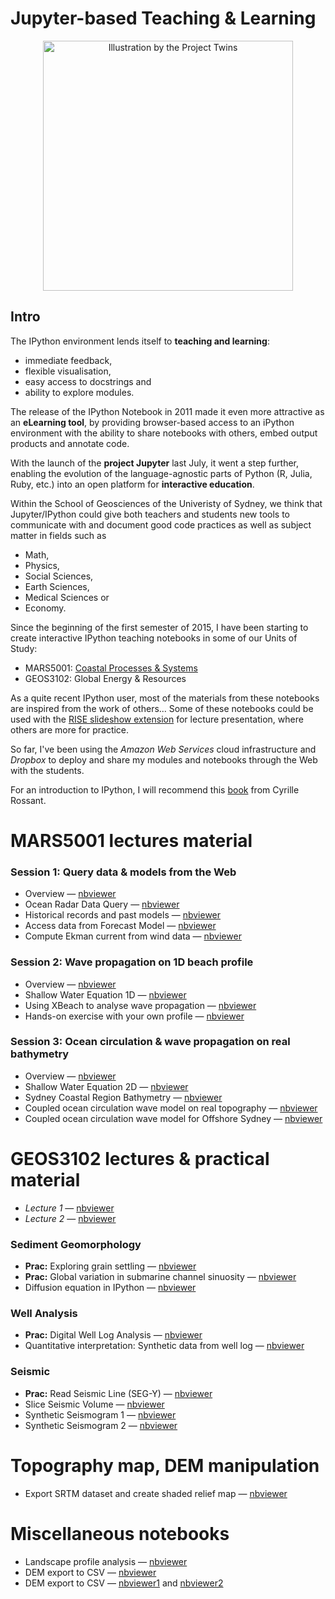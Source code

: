 Jupyter-based Teaching & Learning
===

<div align="center">
    <img width=400 src="http://www.nature.com/polopoly_fs/7.21336.1415199590!/image/Toolbox.jpg_gen/derivatives/landscape_630/Toolbox.jpg" title="Illustration by the Project Twins"</img>
</div>

## Intro

The IPython environment lends itself to **teaching and learning**: 

* immediate feedback, 
* flexible visualisation, 
* easy access to docstrings and 
* ability to explore modules.

The release of the IPython Notebook in 2011 made it even more attractive as an **eLearning tool**, by providing browser-based access to an iPython environment with the ability to share notebooks with others, embed output products and annotate code.

With the launch of the **project Jupyter** last July, it went a step further, enabling the evolution of the language-agnostic parts of Python (R, Julia, Ruby, etc.) into an open platform for **interactive education**.

Within the School of Geosciences of the Univeristy of Sydney, we think that Jupyter/IPython could give both teachers and students new tools to communicate with and document good code practices as well as subject matter in fields such as 

* Math, 
* Physics, 
* Social Sciences, 
* Earth Sciences, 
* Medical Sciences or 
* Economy. 
 
Since the beginning of the first semester of 2015, I have been starting to create interactive IPython teaching notebooks in some of our Units of Study:

* MARS5001: <a href='https://github.com/t-salles/notebooks/tree/master/MARS5001'>Coastal Processes & Systems<a/>
* GEOS3102: Global Energy & Resources

As a quite recent IPython user, most of the materials from these notebooks are inspired from the work of others... Some of these notebooks could be used with the <a href='https://github.com/damianavila/RISE'>RISE slideshow extension</a> for lecture presentation, where others are more for practice. 

So far, I've been using the *Amazon Web Services* cloud infrastructure and *Dropbox* to deploy and share my modules and notebooks through the Web with the students.


For an introduction to IPython, I will recommend this <a href='https://dl.dropboxusercontent.com/u/31110214/Learning%20IPython%20for%20Interactive%20Computing%20and%20Data%20Visualization.pdf'>book</a> from Cyrille Rossant.

# MARS5001 lectures material

### Session 1: Query data & models from the Web

* Overview &mdash;  <a href='http://nbviewer.ipython.org/github/t-salles/notebooks/blob/master/MARS5001/Modelling-session1/Lecture-overview.ipynb'>nbviewer<a/>
* Ocean Radar Data Query &mdash;  <a href='http://nbviewer.ipython.org/github/t-salles/notebooks/blob/master/MARS5001/Modelling-session1/NB1-ACORN.ipynb'>nbviewer<a/>
* Historical records and past models &mdash;  <a href='http://nbviewer.ipython.org/github/t-salles/notebooks/blob/master/MARS5001/Modelling-session1/NB2-BuoyWW3.ipynb'>nbviewer<a/>
* Access data from Forecast Model &mdash;  <a href='http://nbviewer.ipython.org/github/t-salles/notebooks/blob/master/MARS5001/Modelling-session1/NB3-Forecast.ipynb'>nbviewer<a/>
* Compute Ekman current from wind data &mdash;  <a href='http://nbviewer.ipython.org/github/t-salles/notebooks/blob/master/MARS5001/Modelling-session1/NB4-Ekman.ipynb'>nbviewer<a/>

### Session 2: Wave propagation on 1D beach profile

* Overview &mdash; <a href='http://nbviewer.ipython.org/github/t-salles/notebooks/blob/master/MARS5001/Modelling-session2/Lecture-overview.ipynb'>nbviewer<a/>
* Shallow Water Equation 1D &mdash; <a href='http://nbviewer.ipython.org/github/t-salles/notebooks/blob/master/MARS5001/Modelling-session2/NB1-SWE1D.ipynb'>nbviewer<a/>
* Using XBeach to analyse wave propagation &mdash; <a href='http://nbviewer.ipython.org/github/t-salles/notebooks/blob/master/MARS5001/Modelling-session2/NB2-BeachProfileDefault.ipynb'>nbviewer<a/>
* Hands-on exercise with your own profile &mdash; <a href='http://nbviewer.ipython.org/github/t-salles/notebooks/blob/master/MARS5001/Modelling-session2/NB3-myBeachProfile.ipynb'>nbviewer<a/>

### Session 3: Ocean circulation & wave propagation on real bathymetry

* Overview &mdash; <a href='http://nbviewer.ipython.org/github/t-salles/notebooks/blob/master/MARS5001/Modelling-session3/Lecture-overview.ipynb'>nbviewer<a/>
* Shallow Water Equation 2D &mdash; <a href='http://nbviewer.ipython.org/github/t-salles/notebooks/blob/master/MARS5001/Modelling-session3/NB1-SWE2D.ipynb'>nbviewer<a/>
* Sydney Coastal Region Bathymetry &mdash; <a href='http://nbviewer.ipython.org/github/t-salles/notebooks/blob/master/MARS5001/Modelling-session3/NB2-BathymetryGen.ipynb'>nbviewer<a/>
* Coupled ocean circulation wave model on real topography &mdash; <a href='http://nbviewer.ipython.org/github/t-salles/notebooks/blob/master/MARS5001/Modelling-session3/NB3-OceanSim.ipynb'>nbviewer<a/>
* Coupled ocean circulation wave model for Offshore Sydney &mdash; <a href='http://nbviewer.ipython.org/github/t-salles/notebooks/blob/master/MARS5001/Modelling-session3/NB4-SydSim.ipynb'>nbviewer<a/>

# GEOS3102 lectures & practical material
* *Lecture 1* &mdash; <a href='http://nbviewer.ipython.org/github/t-salles/notebooks/blob/master/GEOS3102/Lectures/QuantitativeExploration.ipynb'>nbviewer<a/>
* *Lecture 2* &mdash; <a href='http://nbviewer.ipython.org/github/t-salles/notebooks/blob/master/GEOS3102/Lectures/QuantitativeExploration2.ipynb'>nbviewer<a/>

### Sediment Geomorphology

* **Prac:** Exploring grain settling &mdash; <a href='http://nbviewer.ipython.org/github/t-salles/notebooks/blob/master/GEOS3102/SedimentGeomorphology/GrainSettling.ipynb'>nbviewer<a/>
* **Prac:** Global variation in submarine channel sinuosity  &mdash; <a href='http://nbviewer.ipython.org/github/t-salles/notebooks/blob/master/GEOS3102/SedimentGeomorphology/SubChannelSinuosity.ipynb'>nbviewer<a/>
* Diffusion equation in IPython &mdash; <a href='http://nbviewer.ipython.org/github/t-salles/notebooks/blob/master/GEOS3102/SedimentGeomorphology/DiffusionEq.ipynb'>nbviewer<a/>

### Well Analysis

* **Prac:** Digital Well Log Analysis &mdash; <a href='http://nbviewer.ipython.org/github/t-salles/notebooks/blob/master/GEOS3102/WellAnalysis/WellLogViewer.ipynb'>nbviewer<a/>
* Quantitative interpretation: Synthetic data from well log &mdash; <a href='http://nbviewer.ipython.org/github/t-salles/notebooks/blob/master/GEOS3102/WellAnalysis/SyntheticWell.ipynb'>nbviewer<a/>

### Seismic

* **Prac:** Read Seismic Line (SEG-Y) &mdash; <a href='http://nbviewer.ipython.org/github/t-salles/notebooks/blob/master/GEOS3102/Seismic/SEGYread.ipynb'>nbviewer<a/>
* Slice Seismic Volume &mdash; <a href='http://nbviewer.ipython.org/github/t-salles/notebooks/blob/master/GEOS3102/Seismic/SliceSeismic.ipynb'>nbviewer<a/>
* Synthetic Seismogram 1 &mdash; <a href='http://nbviewer.ipython.org/github/t-salles/notebooks/blob/master/GEOS3102/Seismic/SyntheticSeismogram.ipynb'>nbviewer<a/>
* Synthetic Seismogram 2 &mdash; <a href='http://nbviewer.ipython.org/github/t-salles/notebooks/blob/master/GEOS3102/Seismic/SeismicNMOapp.ipynb'>nbviewer<a/>

# Topography map, DEM manipulation

* Export SRTM dataset and create shaded relief map &mdash; <a href='http://nbviewer.ipython.org/github/t-salles/notebooks/blob/master/TopoMap/DEMsrtm.ipynb'>nbviewer<a/>

# Miscellaneous notebooks

* Landscape profile analysis &mdash; <a href='http://nbviewer.ipython.org/github/t-salles/notebooks/blob/master/TestProfile/Peclet_number.ipynb'>nbviewer<a/>
* DEM export to CSV &mdash; <a href='http://nbviewer.ipython.org/github/t-salles/notebooks/blob/master/TestProfile/IOOS_inundation.ipynb'>nbviewer<a/>
* DEM export to CSV &mdash; <a href='http://nbviewer.ipython.org/github/t-salles/notebooks/blob/master/TestProfile/RiverProfile.ipynb'>nbviewer1<a/> and <a href='http://nbviewer.ipython.org/github/t-salles/notebooks/blob/master/TestProfile/RiverProfile2.ipynb'>nbviewer2<a/>
